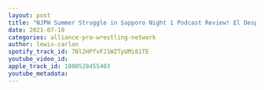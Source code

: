 ```yaml
---
layout: post
title: "NJPW Summer Struggle in Sapporo Night 1 Podcast Review! El Desperado vs Taiji Ishimori!"
date: 2021-07-10
categories: alliance-pro-wrestling-network
author: lewis-carlan
spotify_track_id: 7Bl2HPfvFJ1WZTyUMi81TE
youtube_video_id: 
apple_track_id: 1000528455403
youtube_metadata: 
---
```

